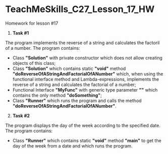 # TeachMeSkills_C27_Lesson_17_HW
Homework for lesson #17

1. **Task #1**

The program implements the reverse of a string and calculates the factoril of a number.
The program contains:
- Class **"Solution"** with private constructor which does not allow creating objects of this class;
- Class **"Solution"** which contains static **"void"** method **"doReverseOfAStringAndFactorialOfANumber"** which, when using the functional interface method and Lambda-expressions, implements the reverse of a string and calculates the factorial of a number;
- Functional Interface **"MyFunc"** with generic type parameter **"<T>"** which contains the only method **"doSomething"**;
- Class **"Runner"** which runs the program and calls the method **"doReverseOfAStringAndFactorialOfANumber"**.

2. **Task #2**

The program displays the day of the week according to the specified date.
The program contains:
- Class **"Runner"** which contains static **"void"** method **"main"** to get the day of the week from a date and which runs the program.
